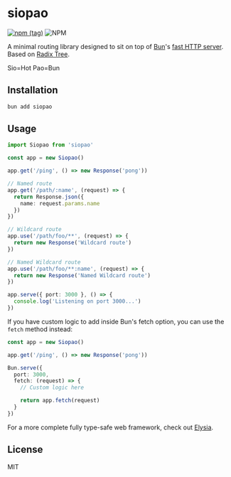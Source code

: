 # siopao

[![npm (tag)](https://img.shields.io/npm/v/siopao?style=flat&colorA=000000&colorB=000000)](https://www.npmjs.com/package/siopao) ![NPM](https://img.shields.io/npm/l/siopao?style=flat&colorA=000000&colorB=000000)

A minimal routing library designed to sit on top of [Bun](https://github.com/Jarred-Sumner/bun)'s [fast HTTP server](https://github.com/Jarred-Sumner/bun#bunserve---fast-http-server). Based on [Radix Tree](https://github.com/unjs/radix3).

Sio=Hot Pao=Bun

## Installation

```bash
bun add siopao
```

## Usage

```ts
import Siopao from 'siopao'

const app = new Siopao()

app.get('/ping', () => new Response('pong'))

// Named route
app.get('/path/:name', (request) => {
  return Response.json({
    name: request.params.name
  })
})

// Wildcard route
app.use('/path/foo/**', (request) => {
  return new Response('Wildcard route')
})

// Named Wildcard route
app.use('/path/foo/**:name', (request) => {
  return new Response('Named Wildcard route')
})

app.serve({ port: 3000 }, () => {
  console.log('Listening on port 3000...')
})
```

If you have custom logic to add inside Bun's fetch option, you can use the `fetch` method instead:

```ts
const app = new Siopao()

app.get('/ping', () => new Response('pong'))

Bun.serve({
  port: 3000,
  fetch: (request) => {
    // Custom logic here

    return app.fetch(request)
  }
})
```

For a more complete fully type-safe web framework, check out [Elysia](https://elysiajs.com/).

## License

MIT
